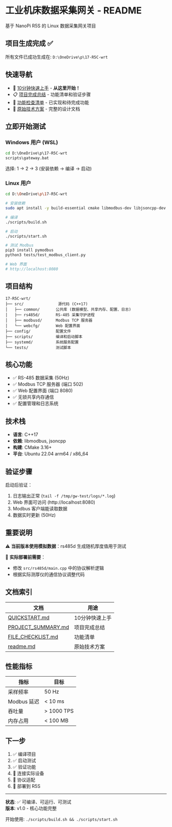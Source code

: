 # 工业机床数据采集网关 - README

基于 NanoPi R5S 的 Linux 数据采集网关项目

## 项目生成完成 ✅

所有文件已成功生成在: `D:\OneDrive\p\17-R5C-wrt`

## 快速导航

- 📖 [10分钟快速上手](QUICKSTART.md) - **从这里开始！**
- 📋 [项目完成总结](PROJECT_SUMMARY.md) - 功能清单和验证步骤
- 📝 [功能检查清单](FILE_CHECKLIST.md) - 已实现和待完成功能
- 📄 [原始技术方案](readme.md) - 完整的设计文档

## 立即开始测试

### Windows 用户 (WSL)
```cmd
cd D:\OneDrive\p\17-R5C-wrt
scripts\gateway.bat
```
选择: 1 → 2 → 3 (安装依赖 → 编译 → 启动)

### Linux 用户
```bash
cd D:\OneDrive\p\17-R5C-wrt

# 安装依赖
sudo apt install -y build-essential cmake libmodbus-dev libjsoncpp-dev

# 编译
./scripts/build.sh

# 启动
./scripts/start.sh

# 测试 Modbus
pip3 install pymodbus
python3 tests/test_modbus_client.py

# Web 界面
# http://localhost:8080
```

## 项目结构

```
17-R5C-wrt/
├── src/               源代码 (C++17)
│   ├── common/       公共库 (数据模型、共享内存、配置、日志)
│   ├── rs485d/       RS-485 采集守护进程
│   ├── modbusd/      Modbus TCP 服务器
│   └── webcfg/       Web 配置界面
├── config/           配置文件
├── scripts/          编译和启动脚本
├── systemd/          系统服务配置
└── tests/            测试脚本
```

## 核心功能

- ✅ RS-485 数据采集 (50Hz)
- ✅ Modbus TCP 服务器 (端口 502)
- ✅ Web 配置界面 (端口 8080)
- ✅ 无锁共享内存通信
- ✅ 配置管理和日志系统

## 技术栈

- **语言**: C++17
- **依赖**: libmodbus, jsoncpp
- **构建**: CMake 3.16+
- **平台**: Ubuntu 22.04 arm64 / x86_64

## 验证步骤

启动后验证：
1. 日志输出正常 (`tail -f /tmp/gw-test/logs/*.log`)
2. Web 界面可访问 (http://localhost:8080)
3. Modbus 客户端能读取数据
4. 数据实时更新 (50Hz)

## 重要说明

⚠️ **当前版本使用模拟数据**：rs485d 生成随机厚度值用于测试

📝 **实际部署前需要**：
- 修改 `src/rs485d/main.cpp` 中的协议解析逻辑
- 根据实际测厚仪的通信协议调整代码

## 文档索引

| 文档 | 用途 |
|------|------|
| [QUICKSTART.md](QUICKSTART.md) | 10分钟快速上手 |
| [PROJECT_SUMMARY.md](PROJECT_SUMMARY.md) | 项目完成总结 |
| [FILE_CHECKLIST.md](FILE_CHECKLIST.md) | 功能清单 |
| [readme.md](readme.md) | 原始技术方案 |

## 性能指标

| 指标 | 目标 |
|------|------|
| 采样频率 | 50 Hz |
| Modbus 延迟 | < 10 ms |
| 吞吐量 | > 1000 TPS |
| 内存占用 | < 100 MB |

## 下一步

1. ✅ 编译项目
2. ✅ 启动测试
3. ✅ 验证功能
4. 📝 连接实际设备
5. 🔧 协议适配
6. 🚀 部署到 R5S

---

**状态**: ✅ 可编译、可运行、可测试  
**版本**: v1.0 - 核心功能完整

开始使用: `./scripts/build.sh && ./scripts/start.sh`

